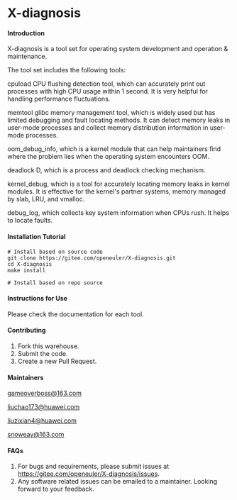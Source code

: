 # X-diagnosis

#### Introduction

X-diagnosis is a tool set for operating system development and operation & maintenance.  

The tool set includes the following tools:  

cpuload CPU flushing detection tool, which can accurately print out processes with high CPU usage within 1 second. It is very helpful for handling performance fluctuations.  

memtool glibc memory management tool, which is widely used but has limited debugging and fault locating methods. It can detect memory leaks in user-mode processes and collect memory distribution information in user-mode processes.  

oom_debug_info, which is a kernel module that can help maintainers find where the problem lies when the operating system encounters OOM.  

deadlock D, which is a process and deadlock checking mechanism.  

kernel_debug, which is a tool for accurately locating memory leaks in kernel modules. It is effective for the kernel's partner systems, memory managed by slab, LRU, and vmalloc.  

debug_log, which collects key system information when CPUs rush. It helps to locate faults.  




#### Installation Tutorial

```shell
# Install based on source code
git clone https://gitee.com/openeuler/X-diagnosis.git
cd X-diagnosis
make install

# Install based on repo source

```



#### Instructions for Use

Please check the documentation for each tool.  



#### Contributing

1. Fork this warehouse.  
2. Submit the code.  
3. Create a new Pull Request.  



#### Maintainers

gameoverboss@163.com  

liuchao173@huawei.com  

liuzixian4@huawei.com  

snoweay@163.com  



#### FAQs

1. For bugs and requirements, please submit issues at https://gitee.com/openeuler/X-diagnosis/issues.  
2. Any software related issues can be emailed to a maintainer. Looking forward to your feedback.